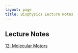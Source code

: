 ```yaml
---
layout: page
title: Biophysics Lecture Notes
---
```


## Lecture Notes

[12: Molecular Motors](/2015/2/25/lecture12)
